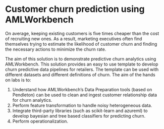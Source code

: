 # Customer churn prediction using AMLWorkbench

On average, keeping existing customers is five times cheaper than the cost of recruiting new ones. As a result, marketing executives often find themselves trying to estimate the likelihood of customer churn and finding the necessary actions to minimize the churn rate.

The aim of this solution is to demonstrate predictive churn analytics using AMLWorkbench. This solution provides an easy to use template to develop churn predictive data pipelines for retailers. The template can be used with different datasets and different definitions of churn. The aim of the hands on labs is to:

1. Understand how AMLWorkbench’s Data Preparation tools (based on Pendleton) can be used to clean and ingest customer relationship data      for churn analytics.
2. Perform feature transformation to handle noisy heterogeneous data.
3. Integrate third-party libraries (such as scikit-learn and azureml) to develop bayesian and tree based classifiers for predicting          churn.
4. Perform operationalization.

